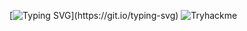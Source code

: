 [![Typing SVG](https://readme-typing-svg.demolab.com/?lines=Welcome+to+Francesco's+corner.;)](https://git.io/typing-svg)
![Tryhackme](https://tryhackme-badges.s3.amazonaws.com/RageTroup.png?s=8)
